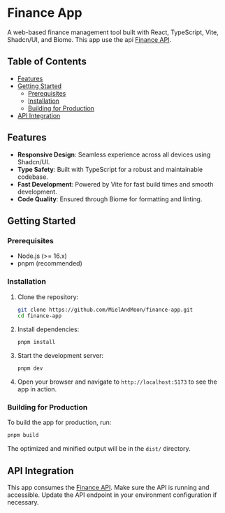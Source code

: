 # Finance App

A web-based finance management tool built with React, TypeScript, Vite, Shadcn/UI, and Biome. This app use the api [Finance API](https://github.com/MielAndMoon/finance-api).

## Table of Contents

- [Features](#features)
- [Getting Started](#getting-started)
  - [Prerequisites](#prerequisites)
  - [Installation](#installation)
  - [Building for Production](#building-for-production)
- [API Integration](#api-integration)

## Features

- **Responsive Design**: Seamless experience across all devices using Shadcn/UI.
- **Type Safety**: Built with TypeScript for a robust and maintainable codebase.
- **Fast Development**: Powered by Vite for fast build times and smooth development.
- **Code Quality**: Ensured through Biome for formatting and linting.

## Getting Started

### Prerequisites

- Node.js (>= 16.x)
- pnpm (recommended)

### Installation

1. Clone the repository:
   ```bash
   git clone https://github.com/MielAndMoon/finance-app.git
   cd finance-app
   ```

2. Install dependencies:
   ```bash
   pnpm install
   ```

3. Start the development server:
   ```bash
   pnpm dev
   ```

4. Open your browser and navigate to `http://localhost:5173` to see the app in action.

### Building for Production

To build the app for production, run:

```bash
pnpm build
```

The optimized and minified output will be in the `dist/` directory.

## API Integration

This app consumes the [Finance API](https://github.com/MielAndMoon/finance-api). Make sure the API is running and accessible. Update the API endpoint in your environment configuration if necessary.
